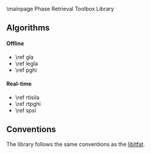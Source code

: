 \mainpage Phase Retrieval Toolbox Library


Algorithms
----------

#### Offline #
- \ref gla
- \ref legla
- \ref pghi

#### Real-time #
- \ref rtisila
- \ref rtpghi
- \ref spsi

Conventions
-----------

The library follows the same conventions as the
[libltfat](http://ltfat.github.io/libltfat).





